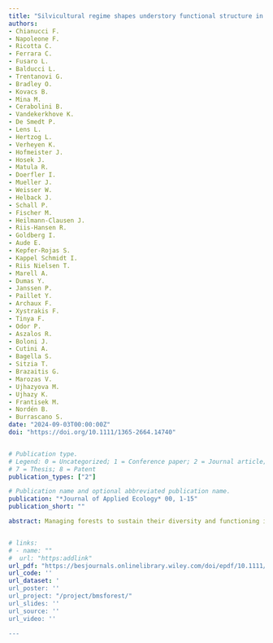 ```yaml
---
title: "Silvicultural regime shapes understory functional structure in European forests"
authors:
- Chianucci F.
- Napoleone F.
- Ricotta C.
- Ferrara C.
- Fusaro L.
- Balducci L.
- Trentanovi G.
- Bradley O.
- Kovacs B.
- Mina M.
- Cerabolini B.
- Vandekerkhove K.
- De Smedt P.
- Lens L.
- Hertzog L.
- Verheyen K.
- Hofmeister J.
- Hosek J.
- Matula R.
- Doerfler I.
- Mueller J.
- Weisser W.
- Helback J.
- Schall P.
- Fischer M.
- Heilmann-Clausen J.
- Riis-Hansen R.
- Goldberg I.
- Aude E.
- Kepfer-Rojas S.
- Kappel Schmidt I.
- Riis Nielsen T.
- Marell A.
- Dumas Y.
- Janssen P.
- Paillet Y.
- Archaux F.
- Xystrakis F.
- Tinya F.
- Odor P.
- Aszalos R.
- Boloni J.
- Cutini A.
- Bagella S.
- Sitzia T.
- Brazaitis G.
- Marozas V.
- Ujhazyova M.
- Ujhazy K.
- Frantisek M.
- Nordén B.
- Burrascano S. 
date: "2024-09-03T00:00:00Z"
doi: "https://doi.org/10.1111/1365-2664.14740"


# Publication type.
# Legend: 0 = Uncategorized; 1 = Conference paper; 2 = Journal article; 3 = Preprint / Working Paper; 4 = Report; 5 = Book; 6 = Book section;
# 7 = Thesis; 8 = Patent
publication_types: ["2"]

# Publication name and optional abbreviated publication name.
publication: "*Journal of Applied Ecology* 00, 1-15"
publication_short: ""

abstract: Managing forests to sustain their diversity and functioning is a major challenge in a changing world. Despite the key role of understory vegetation in driving forest biodiversity, regeneration and functioning, few studies address the functional dimensions of understory vegetation response to silvicultural management. We assessed the influence of the silvicultural regimes on the functional diversity and redundancy of European forest understory. We gathered vascular plant abundance data from more than 2000 plots in European forests, each associated with one out of the five most widespread silvicultural regimes. We used generalized linear mixed models to assess the effect of different silvicultural regimes on understory functional diversity (Rao's quadratic entropy) and functional redundancy, while accounting for climate and soil conditions, and explored the reciprocal relationship between three diversity components (functional diversity, redundancy and dominance) across silvicultural regimes through a ternary diversity diagram. Intensive silvicultural regimes are associated with a decrease in functional diversity and an increase in functional redundancy, compared with unmanaged conditions. This means that although intensive management may buffer communities' functions against species or functional losses, it also limits the range of understory response to environmental changes. Policy implications. Different silvicultural regimes influence different facets of understory functional features. While unmanaged forests can be used as a reference to design silvicultural practices in compliance with biodiversity conservation targets, different silvicultural options should be balanced at landscape scale to sustain the multiple forest functions that human societies are increasingly demanding.


# links:
# - name: ""
#  url: "https:addlink"
url_pdf: "https://besjournals.onlinelibrary.wiley.com/doi/epdf/10.1111/1365-2664.14740"
url_code: ''
url_dataset: '
url_poster: ''
url_project: "/project/bmsforest/"
url_slides: ''
url_source: ''
url_video: ''

---
```

